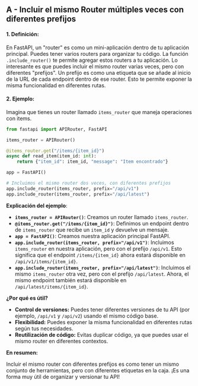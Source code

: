 ## A - Incluir el mismo Router múltiples veces con diferentes prefijos

#### 1. **Definición:**

En FastAPI, un "router" es como un mini-aplicación dentro de tu aplicación principal. Puedes tener varios routers para organizar tu código. La función `.include_router()` te permite agregar estos routers a tu aplicación. Lo interesante es que puedes incluir el mismo router varias veces, pero con diferentes "prefijos". Un prefijo es como una etiqueta que se añade al inicio de la URL de cada endpoint dentro de ese router. Esto te permite exponer la misma funcionalidad en diferentes rutas.

#### 2. **Ejemplo:**

Imagina que tienes un router llamado `items_router` que maneja operaciones con items.

```python
from fastapi import APIRouter, FastAPI

items_router = APIRouter()

@items_router.get("/items/{item_id}")
async def read_item(item_id: int):
    return {"item_id": item_id, "message": "Item encontrado"}

app = FastAPI()

# Incluimos el mismo router dos veces, con diferentes prefijos
app.include_router(items_router, prefix="/api/v1")
app.include_router(items_router, prefix="/api/latest")
```

**Explicación del ejemplo**:

- **`items_router = APIRouter()`**: Creamos un router llamado `items_router`.
- **`@items_router.get("/items/{item_id}")`**: Definimos un endpoint dentro de `items_router` que recibe un `item_id` y devuelve un mensaje.
- **`app = FastAPI()`**: Creamos nuestra aplicación principal FastAPI.
- **`app.include_router(items_router, prefix="/api/v1")`**: Incluimos `items_router` en nuestra aplicación, pero con el prefijo `/api/v1`. Esto significa que el endpoint `/items/{item_id}` ahora estará disponible en `/api/v1/items/{item_id}`.
- **`app.include_router(items_router, prefix="/api/latest")`**: Incluimos el mismo `items_router` otra vez, pero con el prefijo `/api/latest`. Ahora, el mismo endpoint también estará disponible en `/api/latest/items/{item_id}`.

**¿Por qué es útil?**

- **Control de versiones:** Puedes tener diferentes versiones de tu API (por ejemplo, `/api/v1` y `/api/v2`) usando el mismo código base.
- **Flexibilidad:** Puedes exponer la misma funcionalidad en diferentes rutas según tus necesidades.
- **Reutilización de código:** Evitas duplicar código, ya que puedes usar el mismo router en diferentes contextos.

**En resumen:**

Incluir el mismo router con diferentes prefijos es como tener un mismo conjunto de herramientas, pero con diferentes etiquetas en la caja. ¡Es una forma muy útil de organizar y versionar tu API!
